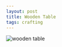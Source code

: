 ```yaml
---
layout: post
title: Wooden Table
tags: crafting
---
```


![wooden table](http://i.imgur.com/ergwx4o.jpg)

